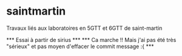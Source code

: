 # saintmartin
Travaux liés aux laboratoires en 5GTT et 6GTT de saint-martin

*** Essai à partir de sirius ***
*** Ca marche !! Mais j'ai pas été très "sérieux" et pas moyen d'effacer le commit message :{ ***


